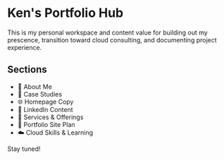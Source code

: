 # Ken's Portfolio Hub

This is my personal workspace and content value for building out my prescence, transition toward cloud consulting, and documenting project experience.

## Sections

- 🧠 About Me
- 📂 Case Studies
- 🌐 Homepage Copy
- 🔗 LinkedIn Content
- 💼 Services & Offerings
- 🚀 Portfolio Site Plan
- ☁️ Cloud Skills & Learning

Stay tuned!